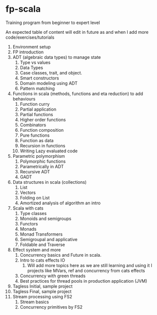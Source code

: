 # fp-scala
Training program from beginner to expert level

An expected table of content will edit in future as and when I add more code/exercises/tutorials

1. Environment setup 
2. FP introduction
3. ADT (algebraic data types) to manage state
    1. Type vs values
    2. Data Types
    3. Case classes, trait, and object.
    4. Smart constructors
    5. Domain modeling using ADT 
    6. Pattern matching
4. Functions in scala (methods, functions and eta reduction) to add behaviours
    1. Function curry
    2. Partial application
    3. Partial functions
    4. Higher order functions
    5. Combinators
    6. Function composition
    7. Pure functions
    8. Function as data
    9. Recursion in functions
    10. Writing Lazy evaluated code
5. Parametric polymorphism
    1. Polymorphic functions
    2. Parametrically in ADT
    3. Recursive ADT
    4. GADT
6. Data structures in scala (collections)
    1. List
    2. Vectors
    3. Folding on List
    4. Amortized analysis of algorithm an intro
7. Scala with cats
    1. Type classes
    2. Monoids and semigroups
    3. Functors
    4. Monads
    5. Monad Transformers
    6. Semigroupal and applicative
    7. Foldable and Traverse
8. Effect system and more
    1. Concurrency basics and Future in scala.
    2. Intro to cats effects IO
        1. Will add more topics here as we are still learning and using it I projects like MVars, ref and concurrency from cats effects
    3. Concurrency with green threads
    4. Best practices for thread pools in production application (JVM)
9. Tagless Initial, sample project
10. Tagless Final, sample project
11. Stream processing using FS2
    1. Stream basics
    2. Concurrency primitives by FS2
